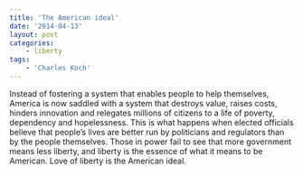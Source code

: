 ```yaml
---
title: 'The American ideal'
date: '2014-04-13'
layout: post
categories:
    - liberty
tags:
    - 'Charles Koch'
---
```


Instead of fostering a system that enables people to help themselves, America is now saddled with a system that destroys value, raises costs, hinders innovation and relegates millions of citizens to a life of poverty, dependency and hopelessness. This is what happens when elected officials believe that people’s lives are better run by politicians and regulators than by the people themselves. Those in power fail to see that more government means less liberty, and liberty is the essence of what it means to be American. Love of liberty is the American ideal.